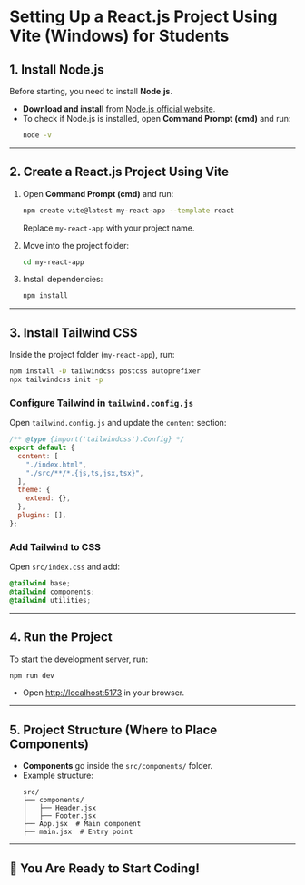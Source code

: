# Setting Up a React.js Project Using Vite (Windows) for Students

## 1. Install Node.js

Before starting, you need to install **Node.js**.

- **Download and install** from [Node.js official website](https://nodejs.org/).
- To check if Node.js is installed, open **Command Prompt (cmd)** and run:
  ```sh
  node -v
  ```

---

## 2. Create a React.js Project Using Vite

1. Open **Command Prompt (cmd)** and run:
   ```sh
   npm create vite@latest my-react-app --template react
   ```
   Replace `my-react-app` with your project name.

2. Move into the project folder:
   ```sh
   cd my-react-app
   ```

3. Install dependencies:
   ```sh
   npm install
   ```

---

## 3. Install Tailwind CSS

Inside the project folder (`my-react-app`), run:

```sh
npm install -D tailwindcss postcss autoprefixer
npx tailwindcss init -p
```

### Configure Tailwind in `tailwind.config.js`

Open `tailwind.config.js` and update the `content` section:

```js
/** @type {import('tailwindcss').Config} */
export default {
  content: [
    "./index.html",
    "./src/**/*.{js,ts,jsx,tsx}",
  ],
  theme: {
    extend: {},
  },
  plugins: [],
};
```

### Add Tailwind to CSS

Open `src/index.css` and add:

```css
@tailwind base;
@tailwind components;
@tailwind utilities;
```

---

## 4. Run the Project

To start the development server, run:

```sh
npm run dev
```

- Open [http://localhost:5173](http://localhost:5173) in your browser.

---

## 5. Project Structure (Where to Place Components)

- **Components** go inside the `src/components/` folder.
- Example structure:
  ```
  src/
  ├── components/
  │   ├── Header.jsx
  │   ├── Footer.jsx
  ├── App.jsx  # Main component
  ├── main.jsx  # Entry point
  ```

---

## 🎉 You Are Ready to Start Coding!
